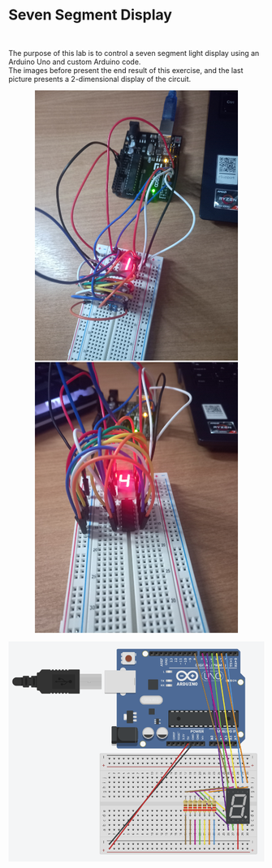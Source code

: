 <h1>Seven Segment Display</h1>
<br>
<p>
  The purpose of this lab is to control a seven segment light display using an Arduino Uno and custom Arduino code. <br>
  The images before present the end result of this exercise, and the last picture presents a 2-dimensional display of the circuit. 
</p>
<p float = "left", align = "center">
  <img src="https://github.com/WJOchman/Seven_Segment_Display/blob/main/Circuit_1.jpg" width="400" />
  <img src="https://github.com/WJOchman/Seven_Segment_Display/blob/main/Circuit_2.jpg" width="400" />
</p>

<p align = "center">
  <img src="https://github.com/WJOchman/Seven_Segment_Display/blob/main/Simulation_Circuit.png" width="800" />
</p>
  
